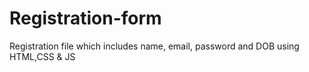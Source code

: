 # Registration-form
Registration file which includes name, email, password and DOB using HTML,CSS &amp; JS
